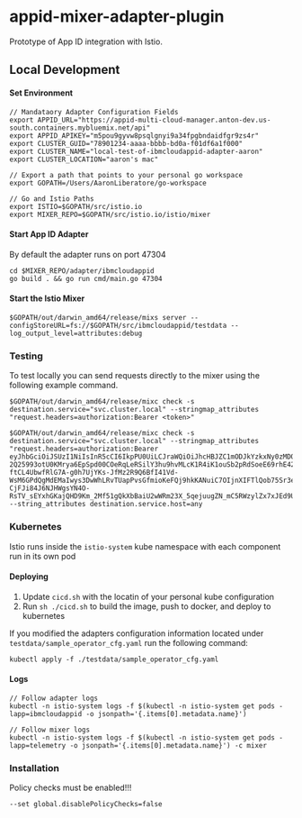 # appid-mixer-adapter-plugin

Prototype of App ID integration with Istio.

## Local Development

#### Set Environment

```
// Mandataory Adapter Configuration Fields
export APPID_URL="https://appid-multi-cloud-manager.anton-dev.us-south.containers.mybluemix.net/api"
export APPID_APIKEY="m5pou9gyvw8psqlgnyi9a34fpgbndaidfgr9zs4r"
export CLUSTER_GUID="78901234-aaaa-bbbb-bd0a-f01df6a1f000"
export CLUSTER_NAME="local-test-of-ibmcloudappid-adapter-aaron"
export CLUSTER_LOCATION="aaron's mac"

// Export a path that points to your personal go workspace
export GOPATH=/Users/AaronLiberatore/go-workspace

// Go and Istio Paths
export ISTIO=$GOPATH/src/istio.io
export MIXER_REPO=$GOPATH/src/istio.io/istio/mixer
```

#### Start App ID Adapter

By default the adapter runs on port 47304

```
cd $MIXER_REPO/adapter/ibmcloudappid
go build . && go run cmd/main.go 47304
```

#### Start the Istio Mixer

```
$GOPATH/out/darwin_amd64/release/mixs server --configStoreURL=fs://$GOPATH/src/ibmcloudappid/testdata --log_output_level=attributes:debug
```

### Testing

To test locally you can send requests directly to the mixer using the following example command.
```
$GOPATH/out/darwin_amd64/release/mixc check -s destination.service="svc.cluster.local" --stringmap_attributes "request.headers=authorization:Bearer <token>"

$GOPATH/out/darwin_amd64/release/mixc check -s destination.service="svc.cluster.local" --stringmap_attributes "request.headers=authorization:Bearer eyJhbGciOiJSUzI1NiIsInR5cCI6IkpPU0UiLCJraWQiOiJhcHBJZC1mODJkYzkxNy0zMDQ3LTRhZjEtOTc3NS02MGUwZTA3ZTFmYWMtMjAxOC0xMi0xOFQxNjoxMDo0Ni40NTkiLCJ2ZXIiOjN9.eyJpc3MiOiJhcHBpZC1vYXV0aC5ldS1nYi5ibHVlbWl4Lm5ldCIsImV4cCI6MTU1NjE1NDIwMiwiYXVkIjoiMWJmZDJkY2UtODE4My00ODcxLTg4ZjctYWNmYmY5MzZhMjI4Iiwic3ViIjoiMWJmZDJkY2UtODE4My00ODcxLTg4ZjctYWNmYmY5MzZhMjI4IiwiYW1yIjpbImFwcGlkX2NsaWVudF9jcmVkZW50aWFscyJdLCJpYXQiOjE1NTYxNTA2MDIsInRlbmFudCI6ImY4MmRjOTE3LTMwNDctNGFmMS05Nzc1LTYwZTBlMDdlMWZhYyIsInNjb3BlIjoiYXBwaWRfZGVmYXVsdCJ9.j2iDkDXJpFAHQRE2bSJpfIh-2Q25993otU0KMrya6EpSpd00COeRqLeRSilY3hu9hvMLcK1R4iK1ouSb2pRdSoeE69rhE42V8rhSeYQqkA5TphLnBxywn-ftCL4UbwfRlG7A-g0h7UjYKs-JfMz2R9Q6BfI41Vd-WsM6GPdQgMdEMaIwys3DwWhLRvTUapPvsGfmioKeFQj9hkKANuiC7OIjnXIFTlQob75Sr3ezTr8YTJeC9c2Mg3UB-CjFJi84J6NJHWgsYN4O-RsTV_sEYxhGKajQHD9Km_2Mf51gQkXbBaiU2wWRm23X_5qejuugZN_mC5RWzylZx7xJEd9U8A" --string_attributes destination.service.host=any
```

### Kubernetes

Istio runs inside the `istio-system` kube namespace with each component run in its own pod

#### Deploying

1. Update `cicd.sh` with the locatin of your personal kube configuration
2. Run `sh ./cicd.sh` to build the image, push to docker, and deploy to kubernetes

If you modified the adapters configuration information located under `testdata/sample_operator_cfg.yaml` run the following command:

`kubectl apply -f ./testdata/sample_operator_cfg.yaml`

#### Logs
```
// Follow adapter logs
kubectl -n istio-system logs -f $(kubectl -n istio-system get pods -lapp=ibmcloudappid -o jsonpath='{.items[0].metadata.name}')

// Follow mixer logs
kubectl -n istio-system logs -f $(kubectl -n istio-system get pods -lapp=telemetry -o jsonpath='{.items[0].metadata.name}') -c mixer
```


### Installation 

Policy checks must be enabled!!!
```
--set global.disablePolicyChecks=false
```